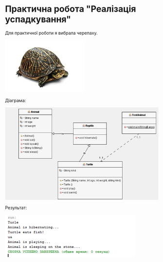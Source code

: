 # Практична робота "Реалізація успадкування"

Для практичної роботи я вибрала черепаху.

![](https://github.com/ppc-ntu-khpi/java-inheritance-ShVlada/blob/master/Florida_Box_Turtle_Digon3.jpg)

Діаграма:

![](https://github.com/ppc-ntu-khpi/java-inheritance-ShVlada/blob/master/Turtle%20diagram.PNG)

Результат: 

![](https://github.com/ppc-ntu-khpi/java-inheritance-ShVlada/blob/master/Result.PNG)
